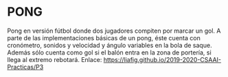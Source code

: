 # PONG
Pong en versión fútbol donde dos jugadores compiten por marcar un gol.
A parte de las implementaciones básicas de un pong, éste cuenta con cronómetro, sonidos y velocidad y ángulo variables en la bola de saque.
Además sólo cuenta como gol si el balón entra en la zona de portería, si llega al extremo rebotará.
Enlace: https://liafig.github.io/2019-2020-CSAAI-Practicas/P3
